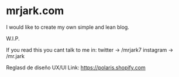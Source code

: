 # mrjark.com
I would like to create my own simple and lean blog. 

W.I.P.

If you read this you cant talk to me in:
    twitter -> /mrjark7
    instagram -> /mr.jark

Reglasd de diseño UX/UI
Link: https://polaris.shopify.com